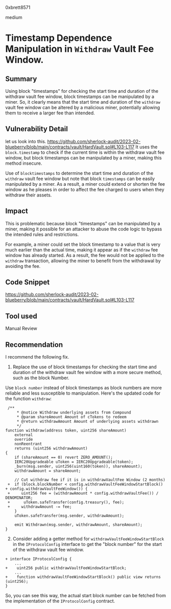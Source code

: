 0xbrett8571

medium

# Timestamp Dependence Manipulation in `Withdraw` Vault Fee Window.

## Summary
Using block "timestamps" for checking the start time and duration of the withdraw vault fee window, block timestamps can be manipulated by a miner. So, it clearly means that the start time and duration of the `withdraw` vault fee window can be altered by a malicious miner, potentially allowing them to receive a larger fee than intended.

## Vulnerability Detail
let us look into this.
https://github.com/sherlock-audit/2023-02-blueberry/blob/main/contracts/vault/HardVault.sol#L103-L117
It uses the `block.timestamp` to check if the current time is within the withdraw vault fee window, but block timestamps can be manipulated by a miner, making this method insecure.

Use of `blocktimestamps` to determine the start time and duration of the `withdraw` vault fee window but note that block `timestamps` can be easily manipulated by a miner. As a result, a miner could extend or shorten the fee window as he pleases in order to affect the fee charged to users when they withdraw their assets.

## Impact
This is problematic because block "timestamps" can be manipulated by a miner, making it possible for an attacker to abuse the code logic to bypass the intended rules and restrictions.

For example, a miner could set the block timestamp to a value that is very much earlier than the actual time, making it appear as if the `withdraw` fee window has already started. As a result, the fee would not be applied to the `withdraw` transaction, allowing the miner to benefit from the withdrawal by avoiding the fee.

## Code Snippet
https://github.com/sherlock-audit/2023-02-blueberry/blob/main/contracts/vault/HardVault.sol#L103-L117

## Tool used

Manual Review

## Recommendation
I recommend the following fix.

1. Replace the use of block timestamps for checking the start time and duration of the withdraw vault fee window with a more secure method, such as the block Number.

Use `block number` instead of block timestamps as block numbers are more reliable and less susceptible to manipulation. Here's the updated code for the function `withdraw`:
```solidity
 /**
     * @notice Withdraw underlying assets from Compound
     * @param shareAmount Amount of cTokens to redeem
     * @return withdrawAmount Amount of underlying assets withdrawn
     */
function withdraw(address token, uint256 shareAmount)
    external
    override
    nonReentrant
    returns (uint256 withdrawAmount)
{
    if (shareAmount == 0) revert ZERO_AMOUNT();
    IERC20Upgradeable uToken = IERC20Upgradeable(token);
    _burn(msg.sender, uint256(uint160(token)), shareAmount);
    withdrawAmount = shareAmount;

    // Cut withdraw fee if it is in withdrawVaultFee Window (2 months)
 +  if (block.blockNumber < config.withdrawVaultFeeWindowStartBlock() + config.withdrawVaultFeeWindow()) {
 +     uint256 fee = (withdrawAmount * config.withdrawVaultFee()) / DENOMINATOR;
 +      uToken.safeTransfer(config.treasury(), fee);
 +     withdrawAmount -= fee;
    }
    uToken.safeTransfer(msg.sender, withdrawAmount);

    emit Withdrawn(msg.sender, withdrawAmount, shareAmount);
}
```

2. Consider adding a getter method for `withdrawVaultFeeWindowStartBlock` in the `IProtocolConfig` interface to get the "block number" for the start of the withdraw vault fee window.
```solidity
+ interface IProtocolConfig {
    ...
+    uint256 public withdrawVaultFeeWindowStartBlock;
    ...
+    function withdrawVaultFeeWindowStartBlock() public view returns (uint256);
}
```
So, you can see this way, the actual start block number can be fetched from the implementation of the `IProtocolConfig` contract.